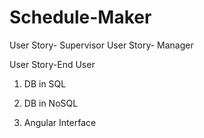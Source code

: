 # Schedule-Maker

User Story- Supervisor
User Story- Manager

User Story-End User

1. DB in SQL
2. DB in NoSQL
  
3. Angular Interface
